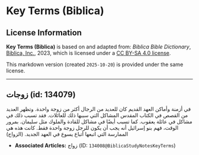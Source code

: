# Key Terms (Biblica)

## License Information

**Key Terms (Biblica)** is based on and adapted from: _Biblica Bible Dictionary_, [Biblica, Inc.](https://www.biblica.com/), 2023, which is licensed under a [CC BY-SA 4.0 license](https://creativecommons.org/licenses/by-sa/4.0/legalcode.en).

This markdown version (created `2025-10-20`) is provided under the same license.



--------------------------------

## زوجات (id: 134079)

في أزمنة وأماكن العهد القديم كان للعديد من الرجال أكثر من زوجة واحدة. وتظهر العديد من القصص في الكتاب المقدس المشاكل التي سببها ذلك للعائلات. فقد تسبب ذلك في مشاكل في عائلة يعقوب. كما تسبب أيضًا في مشاكل للقادة والملوك مثل سليمان. بمرور الوقت، فهم بنو إسرائيل أنه يجب أن يكون للرجل زوجة واحدة فقط. كانت هذه هي الممارسة التي اتبعها أتباع يسوع في العهد الجديد. (الزواج)

* **Associated Articles:** زواج (ID: `134008@BiblicaStudyNotesKeyTerms`)

